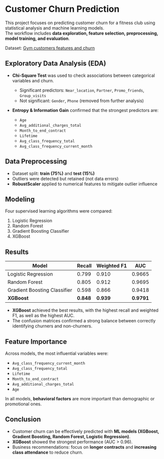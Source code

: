 # Customer Churn Prediction

This project focuses on predicting customer churn for a fitness club using statistical analysis and machine learning models.  
The workflow includes **data exploration, feature selection, preprocessing, model training, and evaluation**.

Dataset: [Gym customers features and churn](https://www.kaggle.com/datasets/adrianvinueza/gym-customers-features-and-churn/data)


## Exploratory Data Analysis (EDA)

- **Chi-Square Test** was used to check associations between categorical variables and churn.
  - Significant predictors: `Near_location`, `Partner`, `Promo_friends`, `Group_visits`
  - Not significant: `Gender`, `Phone` (removed from further analysis)

- **Entropy & Information Gain** confirmed that the strongest predictors are:
  - `Age`
  - `Avg_additional_charges_total`
  - `Month_to_end_contract`
  - `Lifetime`
  - `Avg_class_frequency_total`
  - `Avg_class_frequency_current_month`


## Data Preprocessing
- Dataset split: **train (75%)** and **test (15%)**
- Outliers were detected but retained (not data errors)
- **RobustScaler** applied to numerical features to mitigate outlier influence


## Modeling
Four supervised learning algorithms were compared:
1. Logistic Regression  
2. Random Forest  
3. Gradient Boosting Classifier  
4. XGBoost  


## Results

| Model                      | Recall | Weighted F1 | AUC    |
|-----------------------------|--------|--------------|--------|
| Logistic Regression         | 0.799  | 0.910        | 0.9665 |
| Random Forest               | 0.805  | 0.912        | 0.9695 |
| Gradient Boosting Classifier| 0.598  | 0.866        | 0.9418 |
| **XGBoost**                 | **0.848** | **0.939** | **0.9791** |

- **XGBoost** achieved the best results, with the highest recall and weighted F1, as well as the highest AUC.  
- The confusion matrices confirmed a strong balance between correctly identifying churners and non-churners.


## Feature Importance
Across models, the most influential variables were:
- `Avg_class_frequency_current_month`  
- `Avg_class_frequency_total`  
- `Lifetime`  
- `Month_to_end_contract`  
- `Avg_additional_charges_total`  
- `Age`  

In all models, **behavioral factors** are more important than demographic or promotional ones.


## Conclusion
- Customer churn can be effectively predicted with **ML models (XGBoost, Gradient Boosting, Random Forest, Logistic Regression)**.  
- **XGBoost** showed the strongest performance (AUC > 0.96).  
- Business recommendations: focus on **longer contracts** and **increasing class attendance** to reduce churn. 
